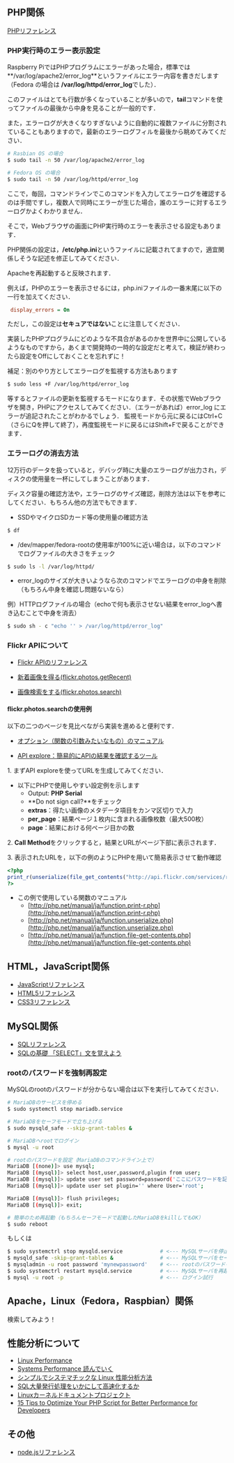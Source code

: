 ## PHP関係

[PHPリファレンス](http://php.net/manual/ja/index.php)

### PHP実行時のエラー表示設定

Raspberry PiではPHPプログラムにエラーがあった場合，標準では**/var/log/apache2/error\_log**というファイルにエラー内容を書きだします（Fedora の場合は **/var/log/httpd/error\_log**でした）．

このファイルはとても行数が多くなっていることが多いので，**tail**コマンドを使ってファイルの最後から中身を見ることが一般的です．

また，エラーログが大きくなりすぎないように自動的に複数ファイルに分割されていることもありますので，最新のエラーログフィルを最後から眺めてみてください．

```sh
# Rasbian OS の場合
$ sudo tail -n 50 /var/log/apache2/error_log
```

```sh
# Fedora OS の場合
$ sudo tail -n 50 /var/log/httpd/error_log
```

ここで，毎回，コマンドラインでこのコマンドを入力してエラーログを確認するのは手間ですし，複数人で同時にエラーが生じた場合，誰のエラーに対するエラーログかよくわかりません．

そこで，Webブラウザの画面にPHP実行時のエラーを表示させる設定もあります．

PHP関係の設定は，**/etc/php.ini**というファイルに記載されてますので，適宜関係しそうな記述を修正してみてください．

Apacheを再起動すると反映されます．

例えば，PHPのエラーを表示させるには，php.iniファイルの一番末尾に以下の一行を加えてください．

```ini
 display_errors = On
```

ただし，この設定は**セキュアではない**ことに注意してください．

実装したPHPプログラムにどのような不具合があるのかを世界中に公開しているようなものですから，あくまで開発時の一時的な設定だと考えて，検証が終わったら設定をOffにしておくことを忘れずに！

補足：別のやり方としてエラーログを監視する方法もあります

```sh
$ sudo less +F /var/log/httpd/error_log
```

等するとファイルの更新を監視するモードになります．その状態でWebブラウザを開き，PHPにアクセスしてみてください．（エラーがあれば）error\_log にエラーが追記されたことがわかるでしょう． 監視モードから元に戻るにはCtrl+C（さらにQを押して終了），再度監視モードに戻るにはShift+Fで戻ることができます．

### エラーログの消去方法

12万行のデータを扱っていると，デバッグ時に大量のエラーログが出力され，ディスクの使用量を一杯にしてしまうことがあります．

ディスク容量の確認方法や，エラーログのサイズ確認，削除方法は以下を参考にしてください．もちろん他の方法でもできます．

-   SSDやマイクロSDカード等の使用量の確認方法

```sh
$ df
```

-   /dev/mapper/fedora-rootの使用率が100%に近い場合は，以下のコマンドでログファイルの大きさをチェック

```sh
$ sudo ls -l /var/log/httpd/
```

-   error\_logのサイズが大きいようなら次のコマンドでエラーログの中身を削除（もちろん中身を確認し問題ないなら）

例）HTTPログファイルの場合（echoで何も表示させない結果をerror\_logへ書き込むことで中身を消去）

```sh
$ sudo sh - c "echo '' > /var/log/httpd/error_log"
```

### Flickr APIについて

-   [Flickr APIのリファレンス](http://www.flickr.com/services/api/)

-   [新着画像を得る(flickr.photos.getRecent)](http://www.flickr.com/services/api/flickr.photos.getRecent.html)

-   [画像検索をする(flickr.photos.search)](http://www.flickr.com/services/api/flickr.photos.search.html)

#### flickr.photos.searchの使用例

以下の二つのページを見比べながら実装を進めると便利です．

-   [オプション（関数の引数みたいなもの）のマニュアル](http://www.flickr.com/services/api/flickr.photos.search.html)

-   [API explore：簡易的にAPIの結果を確認するツール](http://www.flickr.com/services/api/explore/flickr.photos.search)

1\. まずAPI exploreを使ってURLを生成してみてください．

-   以下にPHPで使用しやすい設定例を示します
    -   Output: **PHP Serial**
    -   **Do not sign call?**をチェック
    -   **extras**：得たい画像のメタデータ項目をカンマ区切りで入力
    -   **per\_page**：結果ページ１枚内に含まれる画像枚数（最大500枚）
    -   **page**：結果における何ページ目かの数

2\. **Call Method**をクリックすると，結果とURLがページ下部に表示されます．

3\. 表示されたURLを，以下の例のようにPHPを用いて簡易表示させて動作確認

```php
<?php
print_r(unserialize(file_get_contents("http://api.flickr.com/services/rest/?method=flickr.photos.search&api_key=70fb3845ef7d1964fe89aeb7fc80258a&bbox=+-180%2C+-90%2C+180%2C+90&per_page=500&page=1&format=php_serial")));
?>
```

-   この例で使用している関数のマニュアル
    -   [http://php.net/manual/ja/function.print-r.php](http://php.net/manual/ja/function.print-r.php)
    -   [http://php.net/manual/ja/function.unserialize.php](http://php.net/manual/ja/function.unserialize.php)
    -   [http://php.net/manual/ja/function.file-get-contents.php](http://php.net/manual/ja/function.file-get-contents.php)

## HTML，JavaScript関係

-   [JavaScriptリファレンス](http://www.w3schools.com/jsref/)
-   [HTML5リファレンス](http://www.htmq.com/html5/)
-   [CSS3リファレンス](http://memopad.bitter.jp/w3c/css3/css3_reference.html)

## MySQL関係

-   [SQLリファレンス](https://dev.mysql.com/doc/refman/5.6/ja/sql-syntax-data-manipulation.html)
-   [SQLの基礎 「SELECT」文を覚えよう](http://www.atmarkit.co.jp/ait/articles/0006/21/news001.html)

### rootのパスワードを強制再設定

MySQLのrootのパスワードが分からない場合は以下を実行してみてください．

```sh
# MariaDBのサービスを停める
$ sudo systemctl stop mariadb.service

# MariaDBをセーフモードで立ち上げる
$ sudo mysqld_safe --skip-grant-tables &

# MariaDBへrootでログイン
$ mysql -u root

# rootのパスワードを設定（MariaDBのコマンドライン上で）
MariaDB [(none)]> use mysql;
MariaDB [(mysql)]> select host,user,password,plugin from user;                         # 念のため確認
MariaDB [(mysql)]> update user set password=password('ここにパスワードを記述') where User='root';
MariaDB [(mysql)]> update user set plugin='' where User='root';                        # unix_socketを無効に

MariaDB [(mysql)]> flush privileges;
MariaDB [(mysql)]> exit;

# 簡単のため再起動（もちろんセーフモードで起動したMariaDBをkillしてもOK）
$ sudo reboot
```

もしくは

```sh
$ sudo systemctrl stop mysqld.service            # <--- MySQLサーバを停止
$ mysqld_safe -skip-grant-tables &               # <--- MySQLサーバをセーフモードでかつ権限無視モードで起動
$ mysqladmin -u root password 'mynewpassword'    # <--- rootのパスワードを「mynewpassword（例）」に強制変更
$ sudo systemctrl restart mysqld.service         # <--- MySQLサーバを再起動
$ mysql -u root -p                               # <--- ログイン試行
```

## Apache，Linux（Fedora，Raspbian）関係

検索してみよう！

## 性能分析について

-   [Linux Performance](http://www.brendangregg.com/linuxperf.html)
-   [Systems Performance 読んでいく](http://tombo2.hatenablog.com/archive/category/SystemsPerformance)
-   [シンプルでシステマチックな Linux 性能分析方法](https://www.slideshare.net/yoheiazekatsu/linux-72826405)
-   [SQL大量発行処理をいかにして高速化するか](https://www.slideshare.net/ShogoWakayama/sql-79530929?next_slideshow=1)
-   [Linuxカーネルドキュメントプロジェクト](https://ja.osdn.net/projects/linux-kernel-docs/wiki/FrontPage)
-   [15 Tips to Optimize Your PHP Script for Better Performance for Developers](http://www.thegeekstuff.com/2014/04/optimize-php-code)

## その他

-   [node.jsリファレンス](https://nodejs.org/docs/latest-v10.x/api/)